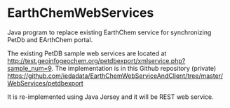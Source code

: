 # EarthChemWebServices
Java program to replace existing EarthChem service for synchronizing PetDb and EArthChem portal.


The existing PetDB sample web services are located at http://test.geoinfogeochem.org/petdbexport/xmlservice.php?sample_num=9. The implementation is in this Github repository (private) https://github.com/iedadata/EarthChemWebServiceAndClient/tree/master/WebServices/petdbexport

It is re-implemented using Java Jersey and it will be REST web service.
